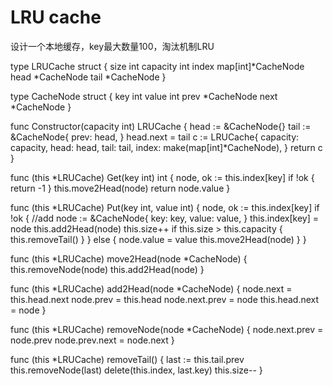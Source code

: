 # LRU cache

设计一个本地缓存，key最大数量100，淘汰机制LRU

type LRUCache struct {
	size     int
	capacity int
	index    map[int]*CacheNode
	head     *CacheNode
	tail     *CacheNode
}

type CacheNode struct {
	key   int
	value int
	prev  *CacheNode
	next  *CacheNode
}

func Constructor(capacity int) LRUCache {
	head := &CacheNode{}
	tail := &CacheNode{
		prev: head,
	}
	head.next = tail
	c := LRUCache{
		capacity: capacity,
		head:     head,
		tail:     tail,
		index:    make(map[int]*CacheNode),
	}
	return c
}

func (this *LRUCache) Get(key int) int {
	node, ok := this.index[key]
	if !ok {
		return -1
	}
	this.move2Head(node)
	return node.value
}

func (this *LRUCache) Put(key int, value int) {
	node, ok := this.index[key]
	if !ok {
		//add
		node := &CacheNode{
			key:   key,
			value: value,
		}
		this.index[key] = node
		this.add2Head(node)
		this.size++
		if this.size > this.capacity {
			this.removeTail()
		}
	} else {
		node.value = value
		this.move2Head(node)
	}
}

func (this *LRUCache) move2Head(node *CacheNode) {
	this.removeNode(node)
	this.add2Head(node)
}

func (this *LRUCache) add2Head(node *CacheNode) {
	node.next = this.head.next
	node.prev = this.head
	node.next.prev = node
	this.head.next = node
}

func (this *LRUCache) removeNode(node *CacheNode) {
	node.next.prev = node.prev
	node.prev.next = node.next
}

func (this *LRUCache) removeTail() {
	last := this.tail.prev
	this.removeNode(last)
	delete(this.index, last.key)
	this.size--
}
